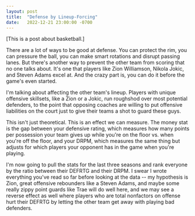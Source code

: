```yaml
---
layout: post
title:  "Defense by Lineup-Forcing"
date:   2022-12-21 23:00:00 -0700
---
```


[This is a post about basketball.]

There are a lot of ways to be good at defense. You can protect the rim, you can pressure the ball, you can make smart rotations and disrupt passing lanes. But there's another way to prevent the other team from scoring that no one talks about. It's one that players like Zion Williamson, Nikola Jokic, and Steven Adams excel at. And the crazy part is, you can do it before the game's even started.

I'm talking about affecting the other team's lineup. Players with unique offensive skillsets, like a Zion or a Jokic, run roughshod over most potential defenders, to the point that opposing coaches are willing to put offensive liabilities on the court just to give their teams a shot to guard these guys.

This isn't just theoretical. This is an effect we can measure. The money stat is the gap between your defensive rating, which measures how many points per possession your team gives up while you're on the floor vs. when you're off the floor, and your DRPM, which measures the same thing but adjusts for which players your opponent has in the game when you're playing.

I'm now going to pull the stats for the last three seasons and rank everyone by the ratio between their DEFRTG and their DRPM. I swear I wrote everything you've read so far before looking at the data -- my hypothesis is Zion, great offensive rebounders like a Steven Adams, and maybe some really zippy point guards like Trae will do well here, and we may see a reverse effect as well where players who are total nonfactors on offense hurt their DEFRTG by letting the other team get away with playing bad defenders.